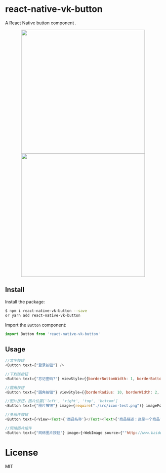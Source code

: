 # react-native-vk-button

A React Native button component .

<p align="center">
<img src="https://github.com/vickness/react-native-vk-button/blob/master/screenshot/image1.png" width="400">
<img src="https://github.com/vickness/react-native-vk-button/blob/master/screenshot/image2.png" width="400">
</p>

## Install

Install the package:

```bash
$ npm i react-native-vk-button --save
or yarn add react-native-vk-button
```

Import the ``Button`` component:

```javascript
import Button from 'react-native-vk-button'
```

## Usage

```javascript
//文字按钮
<Button text={"登录按钮"} />

//下划线按钮
<Button text={"忘记密码?"} viewStyle={{borderBottomWidth: 1, borderBottomColor: 'black'}} />

//圆角按钮
<Button text={"圆角按钮"} viewStyle={{borderRadius: 10, borderWidth: 2, borderColor: 'gray', width: 200, height: 50}} />

//图片按钮，图片位置['left', 'right', 'top', 'bottom']
<Button text={"图片按钮"} image={require("./src/icon-test.png")} imagePosition={'left'}/>

//多组件按钮
<Button text={<View><Text>{'商品名称'}</Text><Text>{'商品描述：这是一个商品'}</Text></View>} image={require("./src/icon-test.png")} imagePosition={'left'}/>

//网络图片组件
<Button text={"网络图片按钮"} image={<WebImage source={""http://www.baidu.com}/>} imagePosition={'left'}/>
```

# License

MIT

